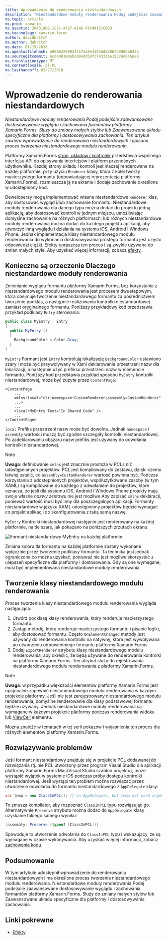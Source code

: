 ```yaml
---
title: Wprowadzenie do renderowania niestandardowych
description: "Niestandardowe moduły renderowania Podaj podejście zaawansowane dostosowywanie wyglądu i zachowania formantów platformy Xamarin.Forms. Służy do zmiany małych stylów lub Zaawansowane układu specyficzne dla platformy i dostosowywania zachowania. Ten artykuł zawiera wprowadzenie do renderowania niestandardowych i opisano proces tworzenia niestandardowego modułu renderowania."
ms.topic: article
ms.prod: xamarin
ms.assetid: 264314BE-1C5C-4727-A14E-F6F98151CDBD
ms.technology: xamarin-forms
author: davidbritch
ms.author: dabritch
ms.date: 01/19/2016
ms.openlocfilehash: a9908429994f4575a9e41936d500bfd8906a843b
ms.sourcegitcommit: 6cd40d190abe38edd50fc74331be15324a845a28
ms.translationtype: MT
ms.contentlocale: pl-PL
ms.lasthandoff: 02/27/2018
---
```

# <a name="introduction-to-custom-renderers"></a>Wprowadzenie do renderowania niestandardowych

_Niestandardowe moduły renderowania Podaj podejście zaawansowane dostosowywanie wyglądu i zachowania formantów platformy Xamarin.Forms. Służy do zmiany małych stylów lub Zaawansowane układu specyficzne dla platformy i dostosowywania zachowania. Ten artykuł zawiera wprowadzenie do renderowania niestandardowych i opisano proces tworzenia niestandardowego modułu renderowania._

Platformy Xamarin.Forms [stron, układów i kontrolek](~/xamarin-forms/user-interface/controls/index.md) przedstawia wspólnego interfejsu API do opisywania interfejsów i platform przenośnych użytkownika. Każdej strony układu i kontroli jest inaczej renderowane na każdej platformie, przy użyciu `Renderer` klasy, która z kolei tworzy macierzystego formantu (odpowiadającej reprezentacja platformy Xamarin.Forms), rozmieszcza ją na ekranie i dodaje zachowanie określone w udostępniony kod.

Deweloperzy mogą implementować własne niestandardowe `Renderer` klas, aby dostosować wygląd i/lub zachowanie formantu. Niestandardowe moduły renderowania dla danego typu można dodać do projektu jedną aplikację, aby dostosować kontroli w jednym miejscu, umożliwiając domyślne zachowanie na różnych platformach; lub różnych niestandardowe moduły renderowania można dodać do każdego projektu aplikacji, aby utworzyć inną wyglądu i działania na systemu iOS, Android i Windows Phone. Jednak implementacja klasy niestandardowego modułu renderowania do wykonania dostosowywania prostego formantu jest często odpowiedzi ciężki. Efekty upraszcza ten proces i są zwykle używane do zmian małych style. Aby uzyskać więcej informacji, zobacz [efekty](~/xamarin-forms/app-fundamentals/effects/index.md).

## <a name="examining-why-custom-renderers-are-necessary"></a>Konieczne są orzeczenie Dlaczego niestandardowe moduły renderowania

Zmienianie wyglądu formantu platformy Xamarin.Forms, bez korzystania z niestandardowego modułu renderowania jest procesem dwuetapowym, która obejmuje tworzenie niestandardowego formantu za pośrednictwem tworzenie podklas, a następnie realizowaniu kontrolki niestandardowej zamiast oryginalnego formantu. Poniższy przykładowy kod przedstawia przykład podklasy `Entry` sterowania:

```csharp
public class MyEntry : Entry
{
  public MyEntry ()
  {
    BackgroundColor = Color.Gray;
  }
}
```

`MyEntry` Formant jest `Entry` kontrolują lokalizację `BackgroundColor` ustawiono szary i może być przywoływany w Xaml deklarowanie przestrzeni nazw dla lokalizacji, a następnie użyć prefiksu przestrzeni nazw w elemencie formantu. Poniższy kod przedstawia przykład sposobu `MyEntry` kontrolki niestandardowej, może być zużyte przez `ContentPage`:

```xaml
<ContentPage
    ...
    xmlns:local="clr-namespace:CustomRenderer;assembly=CustomRenderer"
    ...>
    ...
    <local:MyEntry Text="In Shared Code" />
    ...
</ContentPage>
```

`local` Prefiks przestrzeni nazw może być dowolna. Jednak `namespace` i `assembly` wartości muszą być zgodne szczegóły kontrolki niestandardowej. Po zadeklarowaniu obszaru nazw prefiks jest używany do odwołania kontrolki niestandardowej.

> [!NOTE]
> **Uwaga**: definiowanie `xmlns` jest znacznie prostsza w PCLs niż udostępnionych projektów. PCL jest kompilowany do zestawu, dzięki czemu łatwiej ustalić, co `assembly=CustomRenderer` wartość powinna być. Podczas korzystania z udostępnionych projektów, współużytkowane zasoby (w tym XAML) są kompilowane do każdego z odwołaniem do projektów, które oznacza, że jeśli dla systemu iOS, Android i Windows Phone projekty mają swoje własne *nazwy zestawu* nie jest możliwe Aby zapisać `xmlns` deklaracji, ponieważ wartość musi być inny dla poszczególnych aplikacji. Formanty niestandardowe w języku XAML udostępniony projektów będzie wymagać co projekt aplikacji do skonfigurowania z taką samą nazwę.

`MyEntry` Kontrolki niestandardowej następnie jest renderowany na każdej platformie, na tle szare, jak pokazano na poniższych zrzutach ekranu:

![](introduction-images/screenshots.png "Formant niestandardowy MyEntry na każdej platformie")

Zmiana koloru tła formantu na każdej platformie zostały wykonane wyłącznie przez tworzenie podklasy formantu. Ta technika jest jednak ograniczona co można uzyskać, ponieważ nie jest możliwe skorzystać z ulepszeń specyficzne dla platformy i dostosowania. Gdy są one wymagane, musi być implementowana niestandardowe moduły renderowania.

## <a name="creating-a-custom-renderer-class"></a>Tworzenie klasy niestandardowego modułu renderowania

Proces tworzenia klasy niestandardowego modułu renderowania wygląda następująco:

1. Utwórz podklasą klasy renderowania, który renderuje macierzystego formantu.
1. Zastąp metodę, która renderuje macierzystego formantu i pisanie logiki, aby dostosować formantu. Często `OnElementChanged` metody jest używany do renderowania kontrolki na natywny, która jest wywoływana po utworzeniu odpowiedniego formantu platformy Xamarin.Forms.
1. Dodaj `ExportRenderer` atrybutu klasy niestandardowego modułu renderowania, aby określić, że będą używane do renderowania kontrolki na platformy Xamarin.Forms. Ten atrybut służy do rejestrowania niestandardowego modułu renderowania z platformy Xamarin.Forms.

> [!NOTE]
> **Uwaga**: w przypadku większości elementów platformy Xamarin.Forms jest opcjonalne zapewnić niestandardowego modułu renderowania w każdym projekcie platformy. Jeśli nie jest zarejestrowany niestandardowego modułu renderowania, domyślne renderowanie dla klasy podstawowej formantu będzie używany. Jednak niestandardowe moduły renderowania są wymagane w każdym projekcie platformy podczas renderowania [widoku](https://developer.xamarin.com/api/type/Xamarin.Forms.View/) lub [ViewCell](https://developer.xamarin.com/api/type/Xamarin.Forms.ViewCell/) elementu.

Można znaleźć w tematach w tej serii pokazów i wyjaśnienia ten proces dla różnych elementów platformy Xamarin.Forms.

## <a name="troubleshooting"></a>Rozwiązywanie problemów

Jeśli formant niestandardowy znajduje się w projekcie PCL dodawanej do rozwiązania (tj. nie PCL utworzony przez program Visual Studio dla aplikacji platformy Xamarin.Forms Mac/Visual Studio szablon projektu), może wystąpić wyjątek w systemie iOS podczas próby dostępu kontrolki niestandardowej. Jeśli wystąpi ten problem można rozwiązać przez utworzenie odwołania do formantu niestandardowego z `AppDelegate` klasy:

```csharp
var temp = new ClassInPCL(); // in AppDelegate, but temp not used anywhere
```

To zmusza kompilator, aby rozpoznać `ClassInPCL` typu rozwiązując go. Alternatywnie `Preserve` atrybutu można dodać do `AppDelegate` klasy uzyskanie takiego samego wyniku:

```csharp
[assembly: Preserve (typeof (ClassInPCL))]
```

Spowoduje to utworzenie odwołania do `ClassInPCL` typu i wskazujący, że są wymagane w czasie wykonywania. Aby uzyskać więcej informacji, zobacz [zachowania kodu](~/ios/deploy-test/linker.md).

## <a name="summary"></a>Podsumowanie

W tym artykule udostępnił wprowadzenie do renderowania niestandardowych i ma określone proces tworzenia niestandardowego modułu renderowania. Niestandardowe moduły renderowania Podaj podejście zaawansowane dostosowywanie wyglądu i zachowania formantów platformy Xamarin.Forms. Służy do zmiany małych stylów lub Zaawansowane układu specyficzne dla platformy i dostosowywania zachowania.


## <a name="related-links"></a>Linki pokrewne

- [Efekty](~/xamarin-forms/app-fundamentals/effects/index.md)
